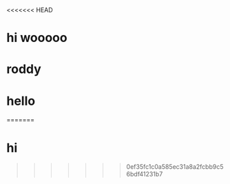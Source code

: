 
<<<<<<< HEAD
# hi wooooo

# roddy
# hello
=======


# hi
>>>>>>> 0ef35fc1c0a585ec31a8a2fcbb9c56bdf41231b7
